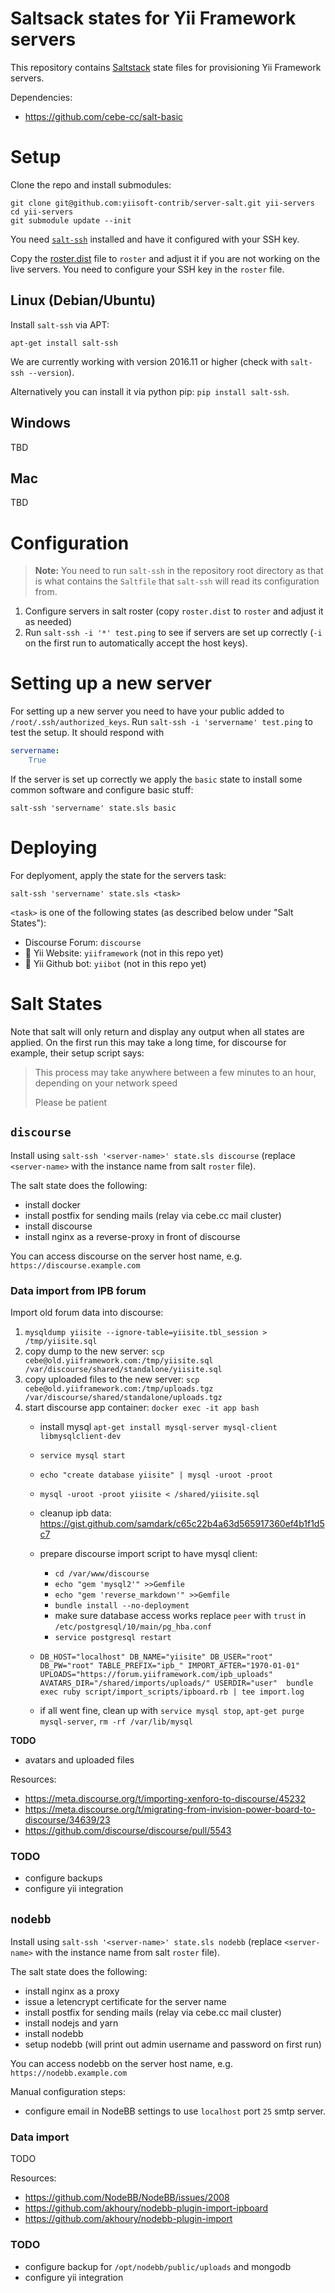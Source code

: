 # Saltsack states for Yii Framework servers

This repository contains [Saltstack](https://saltstack.com/salt-open-source/) state files for provisioning Yii Framework servers.

Dependencies:
- https://github.com/cebe-cc/salt-basic

# Setup

Clone the repo and install submodules:

    git clone git@github.com:yiisoft-contrib/server-salt.git yii-servers
    cd yii-servers
    git submodule update --init

You need [`salt-ssh`](https://docs.saltstack.com/en/latest/topics/ssh/index.html)
installed and have it configured with your SSH key.
 
Copy the [roster.dist](./roster.dist)  file to `roster` and adjust it if you are not working on the live servers.
You need to configure your SSH key in the `roster` file.

## Linux (Debian/Ubuntu)

Install `salt-ssh` via APT:

    apt-get install salt-ssh

We are currently working with version 2016.11 or higher (check with `salt-ssh --version`).

Alternatively you can install it via python pip: `pip install salt-ssh`.

## Windows

TBD

## Mac

TBD


# Configuration

> **Note:** You need to run `salt-ssh` in the repository root directory as that is what contains the `Saltfile` that `salt-ssh` will read its configuration from.

1. Configure servers in salt roster (copy `roster.dist` to `roster` and adjust it as needed)
2. Run `salt-ssh -i '*' test.ping` to see if servers are set up correctly (`-i` on the first run to automatically accept the host keys).

# Setting up a new server

For setting up a new server you need to have your public added to `/root/.ssh/authorized_keys`.
Run `salt-ssh -i 'servername' test.ping` to test the setup. It should respond with

```yaml
servername:
    True
```

If the server is set up correctly we apply the `basic` state to install some common software and configure basic stuff:

    salt-ssh 'servername' state.sls basic

# Deploying

For deplyoment, apply the state for the servers task:

    salt-ssh 'servername' state.sls <task>

`<task>` is one of the following states (as described below under "Salt States"):

- Discourse Forum: `discourse`
- :construction: Yii Website: `yiiframework` (not in this repo yet)
- :construction: Yii Github bot: `yiibot` (not in this repo yet)


# Salt States

Note that salt will only return and display any output when all states are applied.
On the first run this may take a long time, for discourse for example, their setup script says:

> This process may take anywhere between a few minutes to an hour, depending on your network speed
>
> Please be patient


## `discourse`

Install using `salt-ssh '<server-name>' state.sls discourse` (replace `<server-name>` with the instance name from salt `roster` file).

The salt state does the following:

- install docker
- install postfix for sending mails (relay via cebe.cc mail cluster)
- install discourse
- install nginx as a reverse-proxy in front of discourse

You can access discourse on the server host name, e.g. `https://discourse.example.com`

### Data import from IPB forum

Import old forum data into discourse:

1. `mysqldump yiisite --ignore-table=yiisite.tbl_session > /tmp/yiisite.sql`
2. copy dump to the new server: `scp cebe@old.yiiframework.com:/tmp/yiisite.sql /var/discourse/shared/standalone/yiisite.sql`
3. copy uploaded files to the new server: `scp cebe@old.yiiframework.com:/tmp/uploads.tgz /var/discourse/shared/standalone/uploads.tgz`
4. start discourse app container: `docker exec -it app bash`
   - install mysql `apt-get install mysql-server mysql-client libmysqlclient-dev`
   - `service mysql start`
   - `echo "create database yiisite" | mysql -uroot -proot`
   - `mysql -uroot -proot yiisite < /shared/yiisite.sql`
   - cleanup ipb data: https://gist.github.com/samdark/c65c22b4a63d565917360ef4b1f1d5c7
   - prepare discourse import script to have mysql client:
     - `cd /var/www/discourse`
     - `echo "gem 'mysql2'" >>Gemfile`
     - `echo "gem 'reverse_markdown'" >>Gemfile`
     - `bundle install --no-deployment`
     - make sure database access works replace `peer` with `trust` in `/etc/postgresql/10/main/pg_hba.conf`
     - `service postgresql restart`

   - `DB_HOST="localhost" DB_NAME="yiisite" DB_USER="root" DB_PW="root" TABLE_PREFIX="ipb_" IMPORT_AFTER="1970-01-01" UPLOADS="https://forum.yiiframework.com/ipb_uploads" AVATARS_DIR="/shared/imports/uploads/" USERDIR="user"  bundle exec ruby script/import_scripts/ipboard.rb | tee import.log`

   - if all went fine, clean up with `service mysql stop`, `apt-get purge mysql-server`, `rm -rf /var/lib/mysql`

**TODO**

- avatars and uploaded files

Resources:

- https://meta.discourse.org/t/importing-xenforo-to-discourse/45232
- https://meta.discourse.org/t/migrating-from-invision-power-board-to-discourse/34639/23
- https://github.com/discourse/discourse/pull/5543



### TODO

- configure backups
- configure yii integration


## `nodebb`

Install using `salt-ssh '<server-name>' state.sls nodebb` (replace `<server-name>` with the instance name from salt `roster` file).

The salt state does the following:

- install nginx as a proxy
- issue a letencrypt certificate for the server name
- install postfix for sending mails (relay via cebe.cc mail cluster)
- install nodejs and yarn
- install nodebb
- setup nodebb (will print out admin username and password on first run)

You can access nodebb on the server host name, e.g. `https://nodebb.example.com`

Manual configuration steps:

- configure email in NodeBB settings to use `localhost` port `25` smtp server.

### Data import

TODO

Resources:

- https://github.com/NodeBB/NodeBB/issues/2008
- https://github.com/akhoury/nodebb-plugin-import-ipboard
- https://github.com/akhoury/nodebb-plugin-import


### TODO

- configure backup for `/opt/nodebb/public/uploads` and mongodb
- configure yii integration

